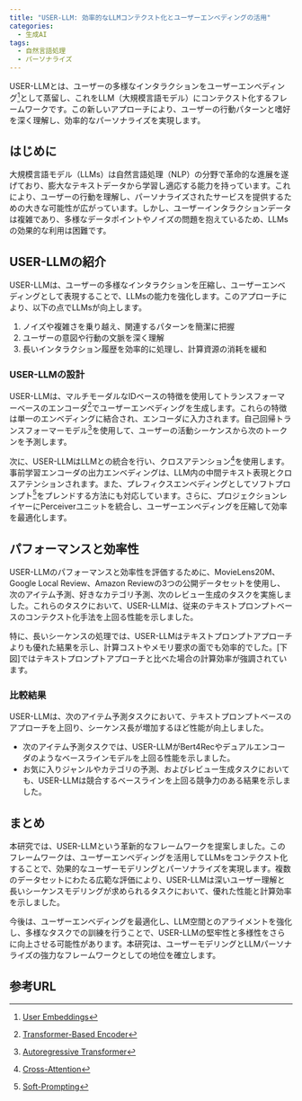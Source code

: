 ```yaml
---
title: "USER-LLM: 効率的なLLMコンテクスト化とユーザーエンベディングの活用"
categories:
  - 生成AI
tags:
  - 自然言語処理
  - パーソナライズ
---
```

USER-LLMとは、ユーザーの多様なインタラクションをユーザーエンベディング[^1]として蒸留し、これをLLM（大規模言語モデル）にコンテクスト化するフレームワークです。この新しいアプローチにより、ユーザーの行動パターンと嗜好を深く理解し、効率的なパーソナライズを実現します。

## はじめに

大規模言語モデル（LLMs）は自然言語処理（NLP）の分野で革命的な進展を遂げており、膨大なテキストデータから学習し適応する能力を持っています。これにより、ユーザーの行動を理解し、パーソナライズされたサービスを提供するための大きな可能性が広がっています。しかし、ユーザーインタラクションデータは複雑であり、多様なデータポイントやノイズの問題を抱えているため、LLMsの効果的な利用は困難です。

## USER-LLMの紹介

USER-LLMは、ユーザーの多様なインタラクションを圧縮し、ユーザーエンベディングとして表現することで、LLMsの能力を強化します。このアプローチにより、以下の点でLLMsが向上します。

1. ノイズや複雑さを乗り越え、関連するパターンを簡潔に把握
2. ユーザーの意図や行動の文脈を深く理解
3. 長いインタラクション履歴を効率的に処理し、計算資源の消耗を緩和

### USER-LLMの設計

USER-LLMは、マルチモーダルなIDベースの特徴を使用してトランスフォーマーベースのエンコーダ[^2]でユーザーエンベディングを生成します。これらの特徴は単一のエンベディングに結合され、エンコーダに入力されます。自己回帰トランスフォーマーモデル[^3]を使用して、ユーザーの活動シーケンスから次のトークンを予測します。

次に、USER-LLMはLLMとの統合を行い、クロスアテンション[^4]を使用します。事前学習エンコーダの出力エンベディングは、LLM内の中間テキスト表現とクロスアテンションされます。また、プレフィクスエンベディングとしてソフトプロンプト[^5]をプレンドする方法にも対応しています。さらに、プロジェクションレイヤーにPerceiverユニットを統合し、ユーザーエンベディングを圧縮して効率を最適化します。

## パフォーマンスと効率性

USER-LLMのパフォーマンスと効率性を評価するために、MovieLens20M、Google Local Review、Amazon Reviewの3つの公開データセットを使用し、次のアイテム予測、好きなカテゴリ予測、次のレビュー生成のタスクを実施しました。これらのタスクにおいて、USER-LLMは、従来のテキストプロンプトベースのコンテクスト化手法を上回る性能を示しました。

特に、長いシーケンスの処理では、USER-LLMはテキストプロンプトアプローチよりも優れた結果を示し、計算コストやメモリ要求の面でも効率的でした。[下図]ではテキストプロンプトアプローチと比べた場合の計算効率が強調されています。

### 比較結果

USER-LLMは、次のアイテム予測タスクにおいて、テキストプロンプトベースのアプローチを上回り、シーケンス長が増加するほど性能が向上しました。

- 次のアイテム予測タスクでは、USER-LLMがBert4Recやデュアルエンコーダのようなベースラインモデルを上回る性能を示しました。
- お気に入りジャンルやカテゴリの予測、およびレビュー生成タスクにおいても、USER-LLMは競合するベースラインを上回る競争力のある結果を示しました。

## まとめ

本研究では、USER-LLMという革新的なフレームワークを提案しました。このフレームワークは、ユーザーエンベディングを活用してLLMsをコンテクスト化することで、効果的なユーザーモデリングとパーソナライズを実現します。複数のデータセットにわたる広範な評価により、USER-LLMは深いユーザー理解と長いシーケンスモデリングが求められるタスクにおいて、優れた性能と計算効率を示しました。

今後は、ユーザーエンベディングを最適化し、LLM空間とのアライメントを強化し、多様なタスクでの訓練を行うことで、USER-LLMの堅牢性と多様性をさらに向上させる可能性があります。本研究は、ユーザーモデリングとLLMパーソナライズの強力なフレームワークとしての地位を確立します。

## 参考URL

[^1]: [User Embeddings](https://arxiv.org/abs/2402.13598)
[^2]: [Transformer-Based Encoder](https://www.jstage.jst.go.jp/article/jsaislud/90/0/90_24/_pdf)
[^3]: [Autoregressive Transformer](https://techblog.yahoo.co.jp/entry/2020122230052967/)
[^4]: [Cross-Attention](https://www.hello-statisticians.com/ml/deeplearning/cross-attention.html)
[^5]: [Soft-Prompting](https://webbigdata.jp/post-12756/)
[^6]: [Multimodal Data](https://atmarkit.itmedia.co.jp/ait/articles/2207/04/news016.html)
[^7]: [Feature Space Reconstruction](https://pubmed.ncbi.nlm.nih.gov/35469205/)
[^8]: [Inference Efficiency](https://towardsdatascience.com/efficient-inference-in-deep-learning-where-is-the-problem-4ad59434fe36)
[^9]: [FLOPs (Floating Point Operations)](https://ja.wikipedia.org/wiki/FLOPS)

